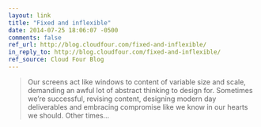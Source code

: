 ```yaml
---
layout: link
title: "Fixed and inflexible"
date: 2014-07-25 18:06:07 -0500
comments: false
ref_url: http://blog.cloudfour.com/fixed-and-inflexible/
in_reply_to: http://blog.cloudfour.com/fixed-and-inflexible/
ref_source: Cloud Four Blog
---
```


> Our screens act like windows to content of variable size and scale, demanding an awful lot of abstract thinking to design for. Sometimes we’re successful, revising content, designing modern day deliverables and embracing compromise like we know in our hearts we should. Other times…